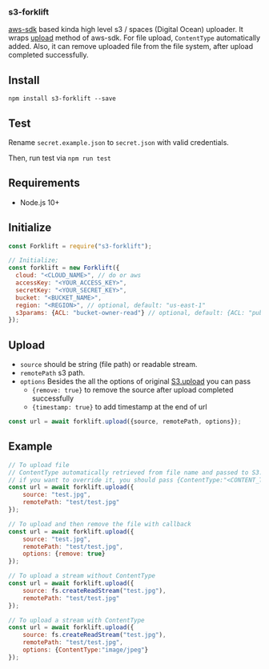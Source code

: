 ### s3-forklift

[aws-sdk](https://github.com/aws/aws-sdk-js) based kinda high level s3 / spaces (Digital Ocean) uploader. It wraps [upload](http://docs.aws.amazon.com/AWSJavaScriptSDK/latest/AWS/S3.html#upload-property) method of aws-sdk. For file upload, `ContentType` automatically added. Also, it can remove uploaded file from the file system, after upload completed successfully.

## Install

```
npm install s3-forklift --save
```

## Test

Rename `secret.example.json` to `secret.json` with valid credentials.

Then, run test via `npm run test`

## Requirements

* Node.js 10+

## Initialize

```javascript
const Forklift = require("s3-forklift");

// Initialize;
const forklift = new Forklift({
  cloud: "<CLOUD_NAME>", // do or aws
  accessKey: "<YOUR_ACCESS_KEY>",
  secretKey: "<YOUR_SECRET_KEY>",
  bucket: "<BUCKET_NAME>",
  region: "<REGION>", // optional, default: "us-east-1"
  s3params: {ACL: "bucket-owner-read"} // optional, default: {ACL: "public-read"}
});
```


## Upload

* `source` should be string (file path) or readable stream.
* `remotePath` s3 path.
* `options` Besides the all the options of original [S3.upload](http://docs.aws.amazon.com/AWSJavaScriptSDK/latest/AWS/S3.html#upload-property) you can pass 
    * `{remove: true}` to remove the source after upload completed successfully
    * `{timestamp: true}` to add timestamp at the end of url

```javascript
const url = await forklift.upload({source, remotePath, options});
```

## Example 

```javascript
// To upload file
// ContentType automatically retrieved from file name and passed to S3.upload method
// if you want to override it, you should pass {ContentType:"<CONTENT_TYPE>"} as options.
const url = await forklift.upload({
	source: "test.jpg", 
	remotePath: "test/test.jpg"
});

// To upload and then remove the file with callback
const url = await forklift.upload({
	source: "test.jpg", 
	remotePath: "test/test.jpg",
	options: {remove: true}
});

// To upload a stream without ContentType
const url = await forklift.upload({
	source: fs.createReadStream("test.jpg"), 
	remotePath: "test/test.jpg"
});

// To upload a stream with ContentType
const url = await forklift.upload({
	source: fs.createReadStream("test.jpg"), 
	remotePath: "test/test.jpg",
	options: {ContentType:"image/jpeg"}
});
```



